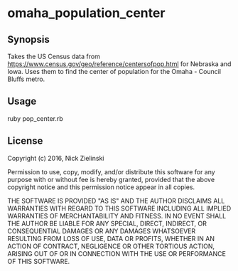 omaha_population_center
=======================

Synopsis
--------

Takes the US Census data from https://www.census.gov/geo/reference/centersofpop.html for Nebraska and Iowa. Uses them to find the center of population for the Omaha - Council Bluffs metro.

Usage
-----

ruby pop_center.rb

License
-------
Copyright (c) 2016, Nick Zielinski

Permission to use, copy, modify, and/or distribute this software for any purpose with or without fee is hereby granted, provided that the above copyright notice and this permission notice appear in all copies.

THE SOFTWARE IS PROVIDED "AS IS" AND THE AUTHOR DISCLAIMS ALL WARRANTIES WITH REGARD TO THIS SOFTWARE INCLUDING ALL IMPLIED WARRANTIES OF MERCHANTABILITY AND FITNESS. IN NO EVENT SHALL THE AUTHOR BE LIABLE FOR ANY SPECIAL, DIRECT, INDIRECT, OR CONSEQUENTIAL DAMAGES OR ANY DAMAGES WHATSOEVER RESULTING FROM LOSS OF USE, DATA OR PROFITS, WHETHER IN AN ACTION OF CONTRACT, NEGLIGENCE OR OTHER TORTIOUS ACTION, ARISING OUT OF OR IN CONNECTION WITH THE USE OR PERFORMANCE OF THIS SOFTWARE.


